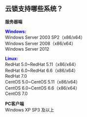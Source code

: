 ## 云锁支持哪些系统？

**服务器端**

<font color="#0000FF">**Windows:**</font>
<br>Windows Server 2003 SP2（x86/x64）
<br>Windows Server 2008（x86/x64）
<br>Windows Server 2012

<font color="#0000FF">**Linux:**</font>
<br>RedHat 5.0~RedHat 5.11（x86/x64）
<br>RedHat 6.0~RedHat 6.6（x86/x64）
<br>RedHat 7.0
<br>CentOS 5.0~CentOS 5.11（x86/x64）
<br>CentOS 6.0~CentOS 6.6（x86/x64）
<br>CentOS 7.0

**PC客户端**
<br>Windows XP SP3 及以上